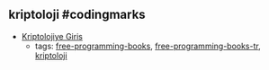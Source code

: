 kriptoloji #codingmarks 
---
* [Kriptolojiye Giris](http://iam.metu.edu.tr/sites/iam.metu.edu.tr/files/UYGULAMALI%20MATEMAT_Kriptolojiye%20giris%20ders%20notlar%C4%B1.pdf)
    * tags: [free-programming-books](../tags/free-programming-books.md), [free-programming-books-tr](../tags/free-programming-books-tr.md), [kriptoloji](../tags/kriptoloji.md)
